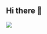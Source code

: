 ## Hi there 👋
![](https://github-readme-stats.vercel.app/api/top-langs/?username=famiclone&theme=dark&hide_border=false&include_all_commits=false&count_private=false&layout=compact)
